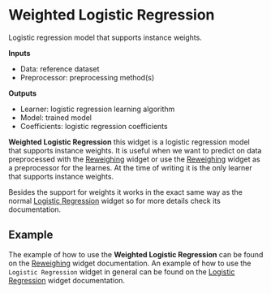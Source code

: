 Weighted Logistic Regression
================
Logistic regression model that supports instance weights.

**Inputs**

- Data: reference dataset
- Preprocessor: preprocessing method(s)

**Outputs**

- Learner: logistic regression learning algorithm
- Model: trained model
- Coefficients: logistic regression coefficients

**Weighted Logistic Regression** this widget is a logistic regression model that supports instance weights. It is useful when we want to predict on data preprocessed with the [Reweighing](reweighing.md) widget or use the [Reweighing](reweighing.md) widget as a preprocessor for the learnes. At the time of writing it is the only learner that supports instance weights.

Besides the support for weights it works in the exact same way as the normal [Logistic Regression](https://orange3.readthedocs.io/projects/orange-visual-programming/en/latest/widgets/model/logisticregression.html) widget so for more details check its documentation.

Example
-------

The example of how to use the **Weighted Logistic Regression** can be found on the [Reweighing](reweighing.md) widget documentation. An example of how to use the `Logistic Regression` widget in general can be found on the [Logistic Regression](https://orange3.readthedocs.io/projects/orange-visual-programming/en/latest/widgets/model/logisticregression.html) widget documentation.